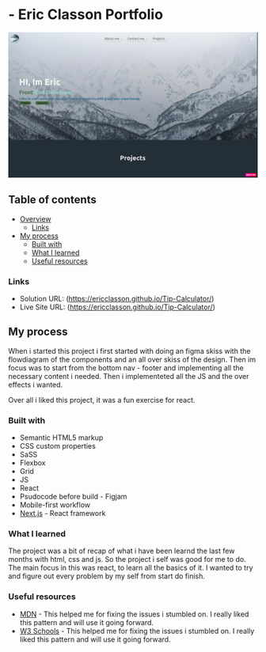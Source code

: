 # - Eric Classon Portfolio

![Design preview for the Portfolio](./src/assets/65ae26a5797bf572d3375377.jpg)

## Table of contents

- [Overview](#overview)
  - [Links](#links)
- [My process](#my-process)
  - [Built with](#built-with)
  - [What I learned](#what-i-learned)
  - [Useful resources](#useful-resources)

### Links

- Solution URL: (https://ericclasson.github.io/Tip-Calculator/)
- Live Site URL: (https://ericclasson.github.io/Tip-Calculator/)

## My process

When i started this project i first started with doing an figma skiss with the flowdiagram of the components and an all over skiss of the design.
Then im focus was to start from the bottom nav - footer and implementing all the necessary content i needed. Then i implementeted all the JS and the over effects i wanted.

Over all i liked this project, it was a fun exercise for react.

### Built with

- Semantic HTML5 markup
- CSS custom properties
- SaSS
- Flexbox
- Grid
- JS
- React
- Psudocode before build - Figjam
- Mobile-first workflow
- [Next.js](https://nextjs.org/) - React framework

### What I learned

The project was a bit of recap of what i have been learnd the last few months with html, css and js. So the project i self was good for me to do. The main focus in this was react, to learn all the basics of it. I wanted to try and figure out every problem by my self from start do finish.

### Useful resources

- [MDN](https://developer.mozilla.org/en-US/) - This helped me for fixing the issues i stumbled on. I really liked this pattern and will use it going forward.
- [W3 Schools](https://www.w3schools.com/) - This helped me for fixing the issues i stumbled on. I really liked this pattern and will use it going forward.
